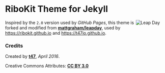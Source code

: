 # RiboKit Theme for Jekyll

<img src="thumbnail.png" alt="Leap Day" align="right">

Inspired by the `2.0` version used by _GitHub Pages_, this theme is forked and modified from [**mattgraham/leapday**](https://github.com/mattgraham/leapday), used by https://ribokit.github.io and https://t47io.github.io.

### Credits

Created by [**t47**](http://t47.io/), *April 2016*.

Creative Commons Attributes: [**CC BY 3.0**](http://creativecommons.org/licenses/by/3.0/)
